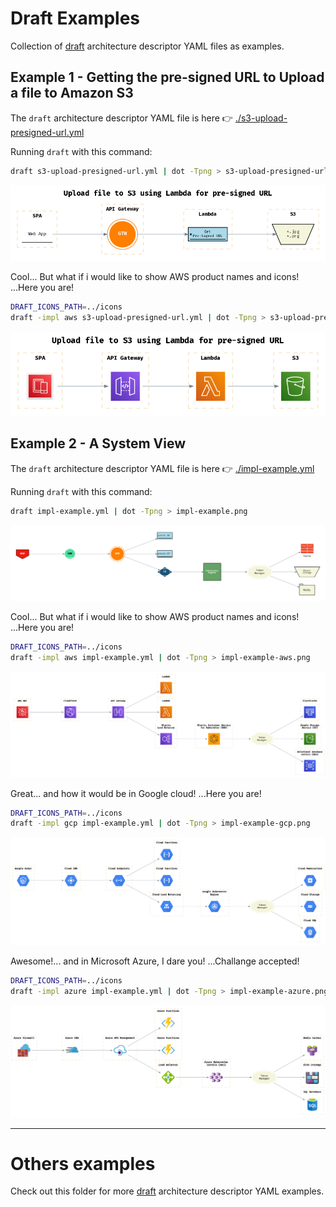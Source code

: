 
# Draft Examples

Collection of [draft](https://github.com/lucasepe/draft/releases/latest) architecture descriptor YAML files as examples.


## Example 1 - Getting the pre-signed URL to Upload a file to Amazon S3


The `draft` architecture descriptor YAML file is here 👉 [./s3-upload-presigned-url.yml](./s3-upload-presigned-url.yml)

Running `draft` with this command:

```bash
draft s3-upload-presigned-url.yml | dot -Tpng > s3-upload-presigned-url.png
```

![](./s3-upload-presigned-url.png)

Cool... But what if i would like to show AWS product names and icons! ...Here you are!

```bash
DRAFT_ICONS_PATH=../icons
draft -impl aws s3-upload-presigned-url.yml | dot -Tpng > s3-upload-presigned-url-aws.png
```

![](./s3-upload-presigned-url-aws.png)


## Example 2 - A System View

The `draft` architecture descriptor YAML file is here 👉 [./impl-example.yml](./impl-example.yml)

Running `draft` with this command:

```bash
draft impl-example.yml | dot -Tpng > impl-example.png
```

![](./impl-example.png)


Cool... But what if i would like to show AWS product names and icons! ...Here you are!

```bash
DRAFT_ICONS_PATH=../icons
draft -impl aws impl-example.yml | dot -Tpng > impl-example-aws.png
```

![](./impl-example-aws.png)


Great... and how it would be in Google cloud! ...Here you are!

```bash
DRAFT_ICONS_PATH=../icons
draft -impl gcp impl-example.yml | dot -Tpng > impl-example-gcp.png
```

![](./impl-example-gcp.png)


Awesome!... and in Microsoft Azure, I dare you! ...Challange accepted!

```bash
DRAFT_ICONS_PATH=../icons
draft -impl azure impl-example.yml | dot -Tpng > impl-example-azure.png
```

![](./impl-example-azure.png)

---

# Others examples

Check out this folder for more [draft](https://github.com/lucasepe/draft/releases/latest) architecture descriptor YAML examples.
